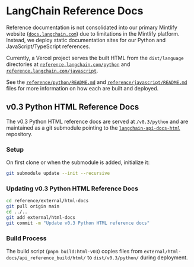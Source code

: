 # LangChain Reference Docs

Reference documentation is not consolidated into our primary Mintlify website ([`docs.langchain.com`](https://docs.langchain.com)) due to limitations in the Mintlify platform. Instead, we deploy static documentation sites for our Python and JavaScript/TypeScript references.

Currently, a Vercel project serves the built HTML from the `dist/language` directories at [`reference.langchain.com/python`](https://reference.langchain.com/python) and [`reference.langchain.com/javascript`](https://reference.langchain.com/javascript).

See the [`reference/python/README.md`](./python/README.md) and [`reference/javascript/README.md`](./javascript/README.md) files for more information on how each are built and deployed.

## v0.3 Python HTML Reference Docs

The v0.3 Python HTML reference docs are served at `/v0.3/python` and are maintained as a git submodule pointing to the [`langchain-api-docs-html`](https://github.com/langchain-ai/langchain-api-docs-html) repository.

### Setup

On first clone or when the submodule is added, initialize it:

```bash
git submodule update --init --recursive
```

### Updating v0.3 Python HTML Reference Docs

```bash
cd reference/external/html-docs
git pull origin main
cd ../..
git add external/html-docs
git commit -m "Update v0.3 Python HTML reference docs"
```

### Build Process

The build script (`pnpm build:html-v03`) copies files from `external/html-docs/api_reference_build/html/` to `dist/v0.3/python/` during deployment.
